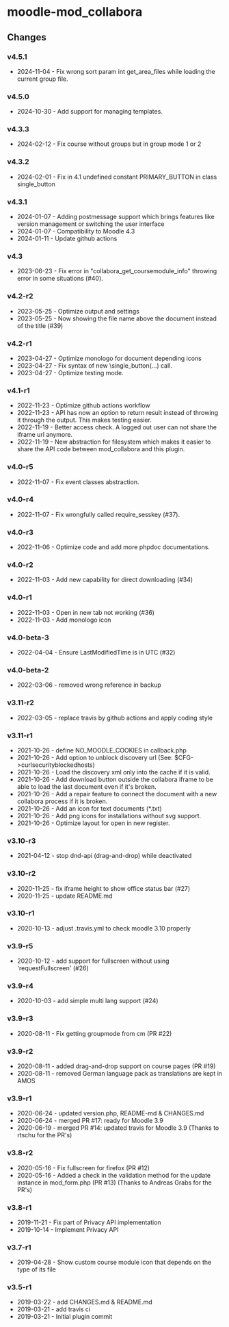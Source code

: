 moodle-mod_collabora
====================

Changes
-------

### v4.5.1
* 2024-11-04 -  Fix wrong sort param int get_area_files while loading the current group file.

### v4.5.0
* 2024-10-30 -  Add support for managing templates.

### v4.3.3
* 2024-02-12 -  Fix course without groups but in group mode 1 or 2

### v4.3.2
* 2024-02-01 -  Fix in 4.1 undefined constant PRIMARY_BUTTON in class single_button

### v4.3.1
* 2024-01-07 -  Adding postmessage support which brings features like version management or switching the user interface
* 2024-01-07 -  Compatibility to Moodle 4.3
* 2024-01-11 -  Update github actions

### v4.3

* 2023-06-23 -  Fix error in "collabora_get_coursemodule_info" throwing error in some situations (#40).

### v4.2-r2

* 2023-05-25 -  Optimize output and settings
* 2023-05-25 -  Now showing the file name above the document instead of the title (#39)

### v4.2-r1

* 2023-04-27 -  Optimize monologo for document depending icons
* 2023-04-27 -  Fix syntax of new \single_button(...) call.
* 2023-04-27 -  Optimize testing mode.

### v4.1-r1

* 2022-11-23 -  Optimize github actions workflow
* 2022-11-23 -  API has now an option to return result instead of throwing it through the output. This makes testing easier.
* 2022-11-19 -  Better access check. A logged out user can not share the iframe url anymore.
* 2022-11-19 -  New abstraction for filesystem which makes it easier to share the API code between mod_collabora and this plugin.

### v4.0-r5

* 2022-11-07 -  Fix event classes abstraction.

### v4.0-r4

* 2022-11-07 -  Fix wrongfully called require_sesskey (#37).

### v4.0-r3

* 2022-11-06 -  Optimize code and add more phpdoc documentations.

### v4.0-r2

* 2022-11-03 -  Add new capability for direct downloading (#34)

### v4.0-r1

* 2022-11-03 -  Open in new tab not working (#36)
* 2022-11-03 -  Add monologo icon

### v4.0-beta-3

* 2022-04-04 -  Ensure LastModifiedTime is in UTC (#32)

### v4.0-beta-2

* 2022-03-06 - removed wrong reference in backup

### v3.11-r2

* 2022-03-05 - replace travis by github actions and apply coding style

### v3.11-r1

* 2021-10-26 - define NO_MOODLE_COOKIES in callback.php
* 2021-10-26 - Add option to unblock discovery url (See: $CFG->curlsecurityblockedhosts)
* 2021-10-26 - Load the discovery xml only into the cache if it is valid.
* 2021-10-26 - Add download button outside the collabora iframe to be able to load the last document even if it's broken.
* 2021-10-26 - Add a repair feature to connect the document with a new collabora process if it is broken.
* 2021-10-26 - Add an icon for text documents (*.txt)
* 2021-10-26 - Add png icons for installations without svg support.
* 2021-10-26 - Optimize layout for open in new register.

### v3.10-r3

* 2021-04-12 - stop dnd-api (drag-and-drop) while deactivated

### v3.10-r2

* 2020-11-25 - fix iframe height to show office status bar (#27)
* 2020-11-25 - update README.md

### v3.10-r1

* 2020-10-13 - adjust .travis.yml to check moodle 3.10 properly

### v3.9-r5

* 2020-10-12 - add support for fullscreen without using 'requestFullscreen' (#26)

### v3.9-r4

* 2020-10-03 - add simple multi lang support (#24)

### v3.9-r3

* 2020-08-11 - Fix getting groupmode from cm (PR #22)

### v3.9-r2

* 2020-08-11 - added drag-and-drop support on course pages (PR #19)
* 2020-08-11 - removed German language pack as translations are kept in AMOS

### v3.9-r1

* 2020-06-24 - updated version.php, README-md & CHANGES.md
* 2020-06-24 - merged PR #17: ready for Moodle 3.9
* 2020-06-19 - merged PR #14: updated travis for Moodle 3.9 (Thanks to rtschu for the PR's)

### v3.8-r2

* 2020-05-16 - Fix fullscreen for firefox (PR #12)
* 2020-05-16 - Added a check in the validation method for the update instance in mod_form.php (PR #13)
  (Thanks to Andreas Grabs for the PR's)

### v3.8-r1

* 2019-11-21 - Fix part of Privacy API implementation
* 2019-10-14 - Implement Privacy API

### v3.7-r1

* 2019-04-28 - Show custom course module icon that depends on the type of its file

### v3.5-r1

* 2019-03-22 - add CHANGES.md & README.md
* 2019-03-21 - add travis ci
* 2019-03-21 - Initial plugin commit
